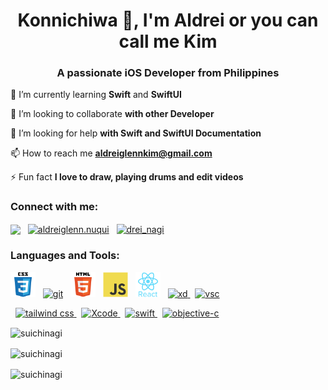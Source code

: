 <h1 align="center">Konnichiwa 👋, I'm Aldrei or you can call me Kim</h1>
<h3 align="center">A passionate iOS Developer from Philippines</h3>

🌱 I’m currently learning **Swift** and **SwiftUI**

👯 I’m looking to collaborate **with other Developer**

🤝 I’m looking for help **with Swift and SwiftUI Documentation**

📫 How to reach me **aldreiglennkim@gmail.com**

⚡ Fun fact **I love to draw, playing drums and edit videos**

<h3 align="left">Connect with me:</h3>
<p align="left">
<a href="https://linkedin.com/in/aldrei-glenn-nuqui-a1b963206" target="blank"><img align="center" src="https://img.shields.io/badge/LinkedIn-0077B5?style=for-the-badge&logo=linkedin&logoColor=white"  /></a> &nbsp;  
<a href="https://fb.com/aldreiglenn.nuqui" target="blank"><img align="center" src="https://img.shields.io/badge/Facebook-1877F2?style=for-the-badge&logo=facebook&logoColor=white" alt="aldreiglenn.nuqui"  /></a> &nbsp;  
<a href="https://instagram.com/drei_nagi" target="blank"><img align="center" src="https://img.shields.io/badge/Instagram-E4405F?style=for-the-badge&logo=instagram&logoColor=white" alt="drei_nagi" /></a>
</p>

<h3 align="left">Languages and Tools:</h3>
<p align="left"> <a href="https://www.w3schools.com/css/" target="_blank"><img src="https://raw.githubusercontent.com/devicons/devicon/master/icons/css3/css3-original-wordmark.svg" alt="css3" width="40" height="40"/></a> &nbsp; 
<a href="https://git-scm.com/" target="_blank"> <img src="https://www.vectorlogo.zone/logos/git-scm/git-scm-icon.svg" alt="git" width="40" height="40"/></a> &nbsp; 
<a href="https://www.w3.org/html/" target="_blank"> <img src="https://raw.githubusercontent.com/devicons/devicon/master/icons/html5/html5-original-wordmark.svg" alt="html5" width="40" height="40"/></a> &nbsp;  
<a href="https://developer.mozilla.org/en-US/docs/Web/JavaScript" target="_blank"> <img src="https://raw.githubusercontent.com/devicons/devicon/master/icons/javascript/javascript-original.svg" alt="javascript" width="40" height="40"/></a> &nbsp; 
<a href="https://reactjs.org/" target="_blank"> <img src="https://raw.githubusercontent.com/devicons/devicon/master/icons/react/react-original-wordmark.svg" alt="react" width="40" height="40"/></a> &nbsp;  
<a href="https://www.adobe.com/products/xd.html" target="_blank"> <img src="https://cdn-icons-png.flaticon.com/128/5611/5611129.png" alt="xd" width="40" height="40"/> </a>
&nbsp;  
<a href="https://code.visualstudio.com/" target="_blank"> <img src="https://img.shields.io/badge/Visual_Studio_Code-0078D4?style=for-the-badge&logo=visual%20studio%20code&logoColor=white" alt="vsc"/> </a></p>
&nbsp;  
<a href="https://tailwindcss.com" target="_blank"> <img src="https://www.vectorlogo.zone/logos/tailwindcss/tailwindcss-icon.svg"  alt="tailwind css" width="40" height="40"/> </a>
&nbsp;  
<a href="https://developer.apple.com/xcode/" target="_blank"> <img src="https://developer.apple.com/assets/elements/icons/xcode-12/xcode-12-96x96_2x.png"  alt="Xcode" width="40" height="40"/> </a> 
&nbsp;  
<a href="https://developer.apple.com/swift/" target="_blank"> <img src="https://cdn-icons-png.flaticon.com/128/732/732250.png"  alt="swift" width="40" height="40"/> </a>
&nbsp;  
<a href="https://developer.apple.com/library/archive/documentation/Cocoa/Conceptual/ProgrammingWithObjectiveC/Introduction/Introduction.html" target="_blank"> <img src="https://cdn-icons-png.flaticon.com/128/13941/13941305.png"  alt="objective-c" width="40" height="40"/> </a></p> 



<p><img align="center" src="https://github-readme-stats.vercel.app/api/top-langs?username=suichinagi&theme=radical&show_icons=true&locale=en&layout=compact" alt="suichinagi" /></p>

<p><img align="center" src="https://github-readme-stats.vercel.app/api?username=suichinagi&theme=radical&show_icons=true&locale=en" alt="suichinagi" /></p>
 
<p><img align="center" src="https://github-readme-streak-stats.herokuapp.com/?user=suichinagi&theme=radical" alt="suichinagi" /></p>
